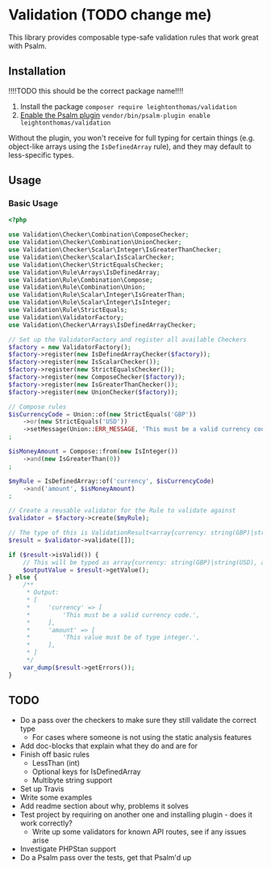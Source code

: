 # Validation (TODO change me)

This library provides composable type-safe validation rules that work great with Psalm.

## Installation

!!!!TODO this should be the correct package name!!!!
1. Install the package `composer require leightonthomas/validation`
1. [Enable the Psalm plugin](https://psalm.dev/docs/running_psalm/plugins/using_plugins/) `vendor/bin/psalm-plugin enable leightonthomas/validation`

Without the plugin, you won't receive for full typing for certain things (e.g. object-like arrays using the `IsDefinedArray` rule), and they may default to less-specific types.

## Usage
### Basic Usage

```php
<?php

use Validation\Checker\Combination\ComposeChecker;
use Validation\Checker\Combination\UnionChecker;
use Validation\Checker\Scalar\Integer\IsGreaterThanChecker;
use Validation\Checker\Scalar\IsScalarChecker;
use Validation\Checker\StrictEqualsChecker;
use Validation\Rule\Arrays\IsDefinedArray;
use Validation\Rule\Combination\Compose;
use Validation\Rule\Combination\Union;
use Validation\Rule\Scalar\Integer\IsGreaterThan;
use Validation\Rule\Scalar\Integer\IsInteger;
use Validation\Rule\StrictEquals;
use Validation\ValidatorFactory;
use Validation\Checker\Arrays\IsDefinedArrayChecker;

// Set up the ValidatorFactory and register all available Checkers
$factory = new ValidatorFactory();
$factory->register(new IsDefinedArrayChecker($factory));
$factory->register(new IsScalarChecker());
$factory->register(new StrictEqualsChecker());
$factory->register(new ComposeChecker($factory));
$factory->register(new IsGreaterThanChecker());
$factory->register(new UnionChecker($factory));

// Compose rules
$isCurrencyCode = Union::of(new StrictEquals('GBP'))
    ->or(new StrictEquals('USD'))
    ->setMessage(Union::ERR_MESSAGE, 'This must be a valid currency code.')
;

$isMoneyAmount = Compose::from(new IsInteger())
    ->and(new IsGreaterThan(0))
;

$myRule = IsDefinedArray::of('currency', $isCurrencyCode)
    ->and('amount', $isMoneyAmount)
;

// Create a reusable validator for the Rule to validate against
$validator = $factory->create($myRule);

// The type of this is ValidationResult<array{currency: string(GBP)|string(USD), amount: int}>
$result = $validator->validate([]);

if ($result->isValid()) {
    // This will be typed as array{currency: string(GBP)|string(USD), amount: int}
    $outputValue = $result->getValue();
} else {
    /**
     * Output:
     * [
     *     'currency' => [
     *         'This must be a valid currency code.',
     *     ],
     *     'amount' => [
     *         'This value must be of type integer.',
     *     ],
     * ]
     */
    var_dump($result->getErrors());
}
```

## TODO

* Do a pass over the checkers to make sure they still validate the correct type
    * For cases where someone is not using the static analysis features
* Add doc-blocks that explain what they do and are for
* Finish off basic rules
    * LessThan (int)
    * Optional keys for IsDefinedArray
    * Multibyte string support
* Set up Travis
* Write some examples
* Add readme section about why, problems it solves
* Test project by requiring on another one and installing plugin - does it work correctly?
    * Write up some validators for known API routes, see if any issues arise
* Investigate PHPStan support
* Do a Psalm pass over the tests, get that Psalm'd up
